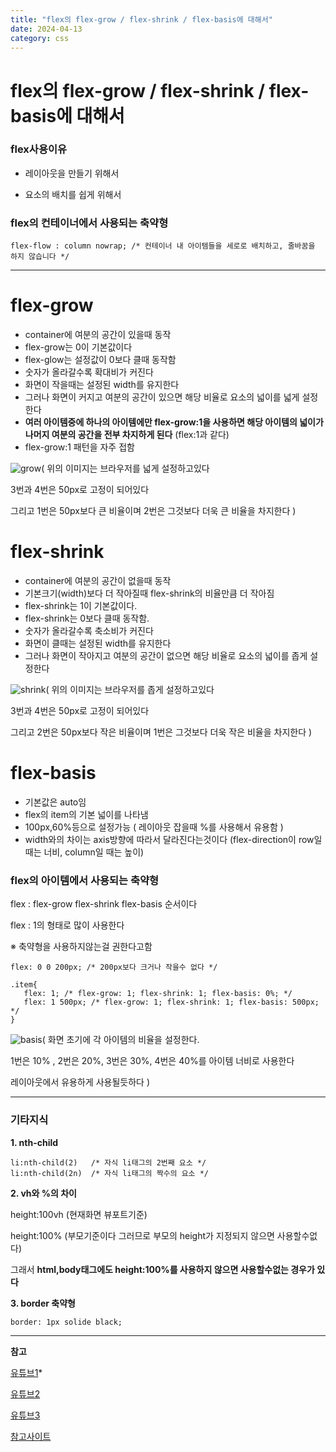 ```yaml
---
title: "flex의 flex-grow / flex-shrink / flex-basis에 대해서"
date: 2024-04-13
category: css
---
```


# flex의 flex-grow / flex-shrink / flex-basis에 대해서

### flex사용이유

* 레이아웃을 만들기 위해서

* 요소의 배치를 쉽게 위해서

### flex의 컨테이너에서 사용되는 축약형

```
flex-flow : column nowrap; /* 컨테이너 내 아이템들을 세로로 배치하고, 줄바꿈을 하지 않습니다 */
```

---

# flex-grow

* container에 여분의 공간이 있을때 동작
* flex-grow는 0이 기본값이다
* flex-glow는 설정값이 0보다 클때 동작함
* 숫자가 올라갈수록 확대비가 커진다
* 화면이 작을때는 설정된 width를 유지한다
* 그러나 화면이 커지고 여분의 공간이 있으면 해당 비율로 요소의 넓이를 넓게 설정한다
* **여러 아이템중에 하나의 아이템에만 flex-grow:1을 사용하면 해당 아이템의 넓이가 나머지 여분의 공간을 전부 차지하게 된다** (flex:1과 같다)
* flex-grow:1 패턴을 자주 접함

![grow](/storage/1713015271.jpg)( 위의 이미지는 브라우저를 넓게 설정하고있다

3번과 4번은 50px로 고정이 되어있다

그리고 1번은 50px보다 큰 비율이며 2번은 그것보다 더욱 큰 비율을 차지한다 )

# flex-shrink

* container에 여분의 공간이 없을때 동작
* 기본크기(width)보다 더 작아질때 flex-shrink의 비율만큼 더 작아짐
* flex-shrink는 1이 기본값이다.
* flex-shrink는 0보다 클때 동작함.
* 숫자가 올라갈수록 축소비가 커진다
* 화면이 클때는 설정된 width를 유지한다
* 그러나 화면이 작아지고 여분의 공간이 없으면 해당 비율로 요소의 넓이를 좁게 설정한다

![shrink](/storage/1713015387.jpg)( 위의 이미지는 브라우저를 좁게 설정하고있다

3번과 4번은 50px로 고정이 되어있다

그리고 2번은 50px보다 작은 비율이며 1번은 그것보다 더욱 작은 비율을 차지한다 )

# flex-basis

* 기본값은 auto임
* flex의 item의 기본 넓이를 나타냄
* 100px,60%등으로 설정가능 ( 레이아웃 잡을때 %를 사용해서 유용함 )
* width와의 차이는 axis방향에 따라서 달라진다는것이다 (flex-direction이 row일 때는 너비, column일 때는 높이)

### flex의 아이템에서 사용되는 축약형

flex : flex-grow flex-shrink flex-basis 순서이다

flex : 1의 형태로 많이 사용한다

※ 축약형을 사용하지않는걸 권한다고함

```
flex: 0 0 200px; /* 200px보다 크거나 작을수 없다 */
```

```
.item{	
   flex: 1; /* flex-grow: 1; flex-shrink: 1; flex-basis: 0%; */	
   flex: 1 500px; /* flex-grow: 1; flex-shrink: 1; flex-basis: 500px; */
}
```

![basis](/storage/1713015541.jpg)( 화면 초기에 각 아이템의 비율을 설정한다.

1번은 10% , 2번은 20%, 3번은 30%, 4번은 40%를 아이템 너비로 사용한다

레이아웃에서 유용하게 사용될듯하다 )

---

### 기타지식

**1. nth-child**

```
li:nth-child(2)   /* 자식 li태그의 2번째 요소 */ 
li:nth-child(2n)  /* 자식 li태그의 짝수의 요소 */
```

**2. vh와 %의 차이**

height:100vh (현재화면 뷰포트기준)

height:100% (부모기준이다 그러므로 부모의 height가 지정되지 않으면 사용할수없다)

그래서 **html,body태그에도 height:100%를 사용하지 않으면 사용할수없는 경우가 있다**

**3. border 축약형**

```
border: 1px solide black;
```

---

**참고**

[유튜브1](https://www.youtube.com/watch?v=7neASrWEFEM)\*

[유튜브2](https://www.youtube.com/watch?v=ZQKoeLtG_2U)

[유튜브3](https://www.youtube.com/watch?v=fdY2B8KuXW4)

[참고사이트](https://velog.io/@e_soojeong/CSS-flex-basis-flex-grow-flex-shrink)
